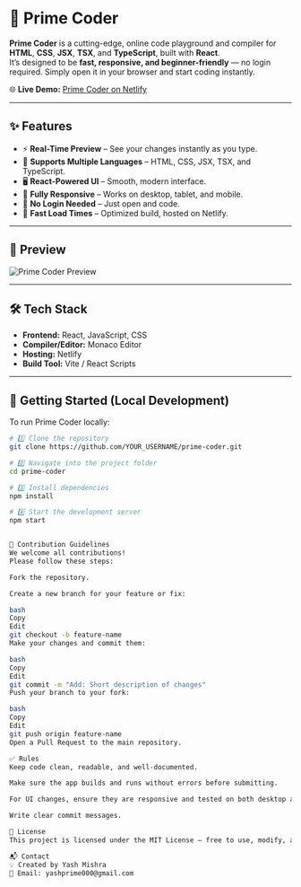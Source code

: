 # 🚀 Prime Coder

**Prime Coder** is a cutting-edge, online code playground and compiler for **HTML**, **CSS**, **JSX**, **TSX**, and **TypeScript**, built with **React**.  
It’s designed to be **fast, responsive, and beginner-friendly** — no login required. Simply open it in your browser and start coding instantly.

🌐 **Live Demo:** [Prime Coder on Netlify](https://wonderful-stardust-b1031b.netlify.app/)

---

## ✨ Features

- ⚡ **Real-Time Preview** – See your changes instantly as you type.
- 🎨 **Supports Multiple Languages** – HTML, CSS, JSX, TSX, and TypeScript.
- 🖥 **React-Powered UI** – Smooth, modern interface.
- 📱 **Fully Responsive** – Works on desktop, tablet, and mobile.
- 🔄 **No Login Needed** – Just open and code.
- 🚀 **Fast Load Times** – Optimized build, hosted on Netlify.

---

## 📸 Preview

![Prime Coder Preview](https://i.ibb.co/7tdsW2y/code-editor-preview.png)

---

## 🛠 Tech Stack

- **Frontend:** React, JavaScript, CSS
- **Compiler/Editor:** Monaco Editor
- **Hosting:** Netlify
- **Build Tool:** Vite / React Scripts

---

## 📖 Getting Started (Local Development)

To run Prime Coder locally:

```bash
# 1️⃣ Clone the repository
git clone https://github.com/YOUR_USERNAME/prime-coder.git

# 2️⃣ Navigate into the project folder
cd prime-coder

# 3️⃣ Install dependencies
npm install

# 4️⃣ Start the development server
npm start


🤝 Contribution Guidelines
We welcome all contributions!
Please follow these steps:

Fork the repository.

Create a new branch for your feature or fix:

bash
Copy
Edit
git checkout -b feature-name
Make your changes and commit them:

bash
Copy
Edit
git commit -m "Add: Short description of changes"
Push your branch to your fork:

bash
Copy
Edit
git push origin feature-name
Open a Pull Request to the main repository.

✅ Rules
Keep code clean, readable, and well-documented.

Make sure the app builds and runs without errors before submitting.

For UI changes, ensure they are responsive and tested on both desktop and mobile.

Write clear commit messages.

📜 License
This project is licensed under the MIT License — free to use, modify, and distribute.

📬 Contact
💡 Created by Yash Mishra
📧 Email: yashprime000@gmail.com

